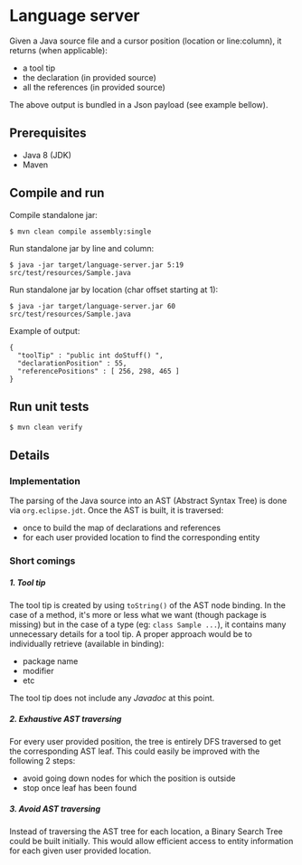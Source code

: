 # Language server

Given a Java source file and a cursor position (location or line:column), it returns (when applicable):
- a tool tip
- the declaration (in provided source)
- all the references (in provided source)

The above output is bundled in a Json payload (see example bellow).

## Prerequisites

- Java 8 (JDK)
- Maven

## Compile and run

Compile standalone jar:
```
$ mvn clean compile assembly:single
```

Run standalone jar by line and column:
```
$ java -jar target/language-server.jar 5:19 src/test/resources/Sample.java
```

Run standalone jar by location (char offset starting at 1):
```
$ java -jar target/language-server.jar 60 src/test/resources/Sample.java
```

Example of output:
```
{
  "toolTip" : "public int doStuff() ",
  "declarationPosition" : 55,
  "referencePositions" : [ 256, 298, 465 ]
}
```

## Run unit tests

```
$ mvn clean verify
```

## Details

### Implementation
The parsing of the Java source into an AST (Abstract Syntax Tree) is done via `org.eclipse.jdt`. Once the AST is built, it is traversed:
- once to build the map of declarations and references
- for each user provided location to find the corresponding entity

### Short comings

##### 1. Tool tip
The tool tip is created by using `toString()` of the AST node binding. In the case of a method, it's more or less what we want (though package is missing) but in the case of a type (eg: `class Sample ...`), it contains many unnecessary details for a tool tip. A proper approach would be to individually retrieve (available in binding):
  - package name
  - modifier
  - etc

The tool tip does not include any _Javadoc_ at this point.

##### 2. Exhaustive AST traversing
For every user provided position, the tree is entirely DFS traversed to get the corresponding AST leaf. This could easily be improved with the following 2 steps:
  - avoid going down nodes for which the position is outside
  - stop once leaf has been found

##### 3. Avoid AST traversing
Instead of traversing the AST tree for each location, a Binary Search Tree could be built initially. This would allow efficient access to entity information for each given user provided location.
